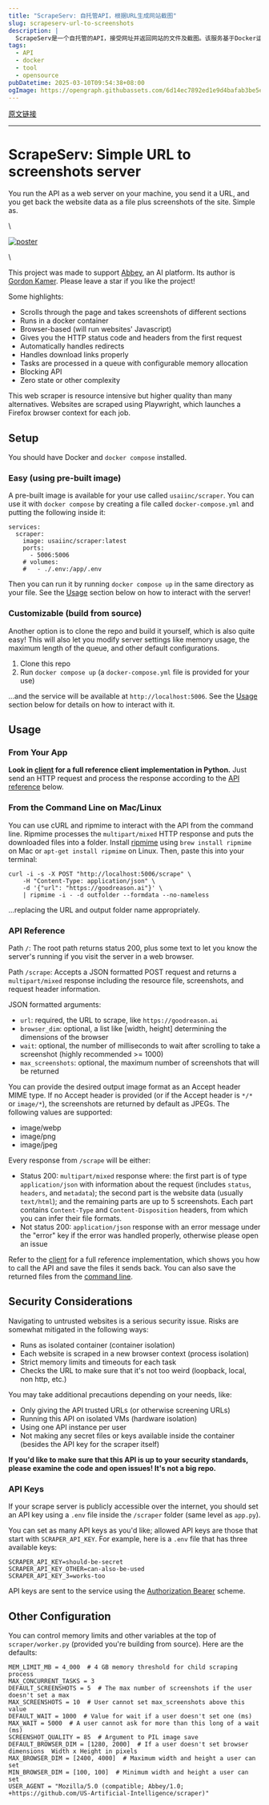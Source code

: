 ```yaml
---
title: "ScrapeServ: 自托管API，根据URL生成网站截图"
slug: scrapeserv-url-to-screenshots
description: |
  ScrapeServ是一个自托管的API，接受网址并返回网站的文件及截图。该服务基于Docker运行，使用Playwright浏览器进行页面抓取，支持多种输出格式，并提供详细的HTTP状态信息，适用于开发者和AI平台集成。
tags: 
  - API
  - docker
  - tool
  - opensource
pubDatetime: 2025-03-10T09:54:38+08:00
ogImage: https://opengraph.githubassets.com/6d14ec7892ed1e9d4bafab3be5ec1a6766f864050ffd3f9fb99136ee826422ad/goodreasonai/ScrapeServ
---
```


[原文链接](https://github.com/goodreasonai/ScrapeServ)

---

# ScrapeServ: Simple URL to screenshots server

[](#scrapeserv-simple-url-to-screenshots-server)

You run the API as a web server on your machine, you send it a URL, and you get back the website data as a file plus screenshots of the site. Simple as.

\


[![poster](/goodreasonai/ScrapeServ/raw/main/poster.webp)](https://github.com/goodreasonai/ScrapeServ/blob/main/poster.webp)

\


This project was made to support [Abbey](https://github.com/goodreasonai/abbey), an AI platform. Its author is [Gordon Kamer](https://x.com/gkamer8). Please leave a star if you like the project!

Some highlights:

* Scrolls through the page and takes screenshots of different sections
* Runs in a docker container
* Browser-based (will run websites' Javascript)
* Gives you the HTTP status code and headers from the first request
* Automatically handles redirects
* Handles download links properly
* Tasks are processed in a queue with configurable memory allocation
* Blocking API
* Zero state or other complexity

This web scraper is resource intensive but higher quality than many alternatives. Websites are scraped using Playwright, which launches a Firefox browser context for each job.

## Setup

[](#setup)

You should have Docker and `docker compose` installed.

### Easy (using pre-built image)

[](#easy-using-pre-built-image)

A pre-built image is available for your use called `usaiinc/scraper`. You can use it with `docker compose` by creating a file called `docker-compose.yml` and putting the following inside it:

```
services:
  scraper:
    image: usaiinc/scraper:latest
    ports:
      - 5006:5006
    # volumes:
    #   - ./.env:/app/.env
```

Then you can run it by running `docker compose up` in the same directory as your file. See the [Usage](#usage) section below on how to interact with the server!

### Customizable (build from source)

[](#customizable-build-from-source)

Another option is to clone the repo and build it yourself, which is also quite easy! This will also let you modify server settings like memory usage, the maximum length of the queue, and other default configurations.

1. Clone this repo
2. Run `docker compose up` (a `docker-compose.yml` file is provided for your use)

...and the service will be available at `http://localhost:5006`. See the [Usage](#usage) section below for details on how to interact with it.

## Usage

[](#usage)

### From Your App

[](#from-your-app)

**Look in [client](https://github.com/goodreasonai/ScrapeServ/blob/main/client/README.md) for a full reference client implementation in Python.** Just send an HTTP request and process the response according to the [API reference](#api-reference) below.

### From the Command Line on Mac/Linux

[](#from-the-command-line-on-maclinux)

You can use cURL and ripmime to interact with the API from the command line. Ripmime processes the `multipart/mixed` HTTP response and puts the downloaded files into a folder. Install [ripmime](https://pldaniels.com/ripmime/) using `brew install ripmime` on Mac or `apt-get install ripmime` on Linux. Then, paste this into your terminal:

```
curl -i -s -X POST "http://localhost:5006/scrape" \
    -H "Content-Type: application/json" \
    -d '{"url": "https://goodreason.ai"}' \
    | ripmime -i - -d outfolder --formdata --no-nameless
```

...replacing the URL and output folder name appropriately.

### API Reference

[](#api-reference)

Path `/`: The root path returns status 200, plus some text to let you know the server's running if you visit the server in a web browser.

Path `/scrape`: Accepts a JSON formatted POST request and returns a `multipart/mixed` response including the resource file, screenshots, and request header information.

JSON formatted arguments:

* `url`: required, the URL to scrape, like `https://goodreason.ai`
* `browser_dim`: optional, a list like \[width, height] determining the dimensions of the browser
* `wait`: optional, the number of milliseconds to wait after scrolling to take a screenshot (highly recommended >= 1000)
* `max_screenshots`: optional, the maximum number of screenshots that will be returned

You can provide the desired output image format as an Accept header MIME type. If no Accept header is provided (or if the Accept header is `*/*` or `image/*`), the screenshots are returned by default as JPEGs. The following values are supported:

* image/webp
* image/png
* image/jpeg

Every response from `/scrape` will be either:

* Status 200: `multipart/mixed` response where: the first part is of type `application/json` with information about the request (includes `status`, `headers`, and `metadata`); the second part is the website data (usually `text/html`); and the remaining parts are up to 5 screenshots. Each part contains `Content-Type` and `Content-Disposition` headers, from which you can infer their file formats.
* Not status 200: `application/json` response with an error message under the "error" key if the error was handled properly, otherwise please open an issue

Refer to the [client](https://github.com/goodreasonai/ScrapeServ/blob/main/client) for a full reference implementation, which shows you how to call the API and save the files it sends back. You can also save the returned files from the [command line](#from-the-command-line-on-maclinux).

## Security Considerations

[](#security-considerations)

Navigating to untrusted websites is a serious security issue. Risks are somewhat mitigated in the following ways:

* Runs as isolated container (container isolation)
* Each website is scraped in a new browser context (process isolation)
* Strict memory limits and timeouts for each task
* Checks the URL to make sure that it's not too weird (loopback, local, non http, etc.)

You may take additional precautions depending on your needs, like:

* Only giving the API trusted URLs (or otherwise screening URLs)
* Running this API on isolated VMs (hardware isolation)
* Using one API instance per user
* Not making any secret files or keys available inside the container (besides the API key for the scraper itself)

**If you'd like to make sure that this API is up to your security standards, please examine the code and open issues! It's not a big repo.**

### API Keys

[](#api-keys)

If your scrape server is publicly accessible over the internet, you should set an API key using a `.env` file inside the `/scraper` folder (same level as `app.py`).

You can set as many API keys as you'd like; allowed API keys are those that start with `SCRAPER_API_KEY`. For example, here is a `.env` file that has three available keys:

```
SCRAPER_API_KEY=should-be-secret
SCRAPER_API_KEY_OTHER=can-also-be-used
SCRAPER_API_KEY_3=works-too
```

API keys are sent to the service using the [Authorization Bearer](https://swagger.io/docs/specification/v3_0/authentication/bearer-authentication/) scheme.

## Other Configuration

[](#other-configuration)

You can control memory limits and other variables at the top of `scraper/worker.py` (provided you're building from source). Here are the defaults:

```
MEM_LIMIT_MB = 4_000  # 4 GB memory threshold for child scraping process
MAX_CONCURRENT_TASKS = 3
DEFAULT_SCREENSHOTS = 5  # The max number of screenshots if the user doesn't set a max
MAX_SCREENSHOTS = 10  # User cannot set max_screenshots above this value
DEFAULT_WAIT = 1000  # Value for wait if a user doesn't set one (ms)
MAX_WAIT = 5000  # A user cannot ask for more than this long of a wait (ms)
SCREENSHOT_QUALITY = 85  # Argument to PIL image save
DEFAULT_BROWSER_DIM = [1280, 2000]  # If a user doesn't set browser dimensions  Width x Height in pixels
MAX_BROWSER_DIM = [2400, 4000]  # Maximum width and height a user can set
MIN_BROWSER_DIM = [100, 100]  # Minimum width and height a user can set
USER_AGENT = "Mozilla/5.0 (compatible; Abbey/1.0; +https://github.com/US-Artificial-Intelligence/scraper)"
```



